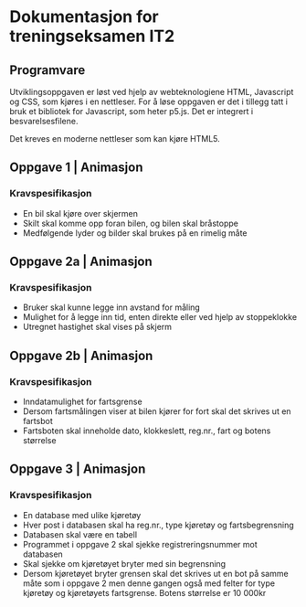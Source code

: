# Dokumentasjon for treningseksamen IT2

## Programvare
Utviklingsoppgaven er løst ved hjelp av webteknologiene HTML, Javascript og CSS, som kjøres i en nettleser. For å løse oppgaven er det i tillegg tatt i bruk et bibliotek for Javascript, som heter p5.js. Det er integrert i besvarelsesfilene.

Det kreves en moderne nettleser som kan kjøre HTML5.

## Oppgave 1 | Animasjon

### Kravspesifikasjon
- En bil skal kjøre over skjermen
- Skilt skal komme opp foran bilen, og bilen skal bråstoppe
- Medfølgende lyder og bilder skal brukes på en rimelig måte


## Oppgave 2a | Animasjon

### Kravspesifikasjon
- Bruker skal kunne legge inn avstand for måling
- Mulighet for å legge inn tid, enten direkte eller ved hjelp av stoppeklokke
- Utregnet hastighet skal vises på skjerm



## Oppgave 2b | Animasjon

### Kravspesifikasjon
- Inndatamulighet for fartsgrense
- Dersom fartsmålingen viser at bilen kjører for fort skal det skrives ut en fartsbot
- Fartsboten skal inneholde dato, klokkeslett, reg.nr., fart og botens størrelse



## Oppgave 3 | Animasjon
### Kravspesifikasjon
- En database med ulike kjøretøy
- Hver post i databasen skal ha reg.nr., type kjøretøy og fartsbegrensning
- Databasen skal være en tabell
- Programmet i oppgave 2 skal sjekke registreringsnummer mot databasen
- Skal sjekke om kjøretøyet bryter med sin begrensning
- Dersom kjøretøyet bryter grensen skal det skrives ut en bot på samme måte som i oppgave 2 men denne gangen også med felter for type kjøretøy og kjøretøyets fartsgrense. Botens størrelse er 10 000kr
